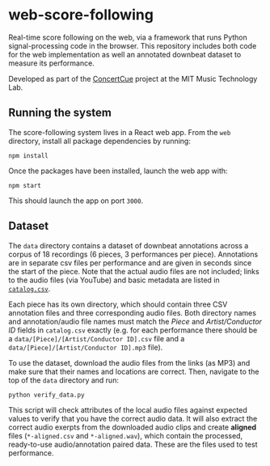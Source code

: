 # web-score-following
Real-time score following on the web, via a framework that runs Python signal-processing code in the browser. This repository includes both code for the web implementation as well an annotated downbeat dataset to measure its performance.

Developed as part of the [ConcertCue](https://concertcue.org/) project at the MIT Music Technology Lab.


## Running the system
The score-following system lives in a React web app. From the `web` directory, install all package dependencies by running:
```
npm install
```
Once the packages have been installed, launch the web app with:
```
npm start
```
This should launch the app on port `3000`.


## Dataset
The `data` directory contains a dataset of downbeat annotations across a corpus of 18 recordings (6 pieces, 3 performances per piece). Annotations are in separate csv files per performance and are given in seconds since the start of the piece. Note that the actual audio files are not included; links to the audio files (via YouTube) and basic metadata are listed in [`catalog.csv`](/data/catalog.csv).

Each piece has its own directory, which should contain three CSV annotation files and three corresponding audio files. Both directory names and annotation/audio file names must match the _Piece_ and _Artist/Conductor ID_ fields in `catalog.csv` exactly (e.g. for each performance there should be a `data/[Piece]/[Artist/Conductor ID].csv` file and a `data/[Piece]/[Artist/Conductor ID].mp3` file).

To use the dataset, download the audio files from the links (as MP3) and make sure that their names and locations are correct. Then, navigate to the top of the `data` directory and run:
```
python verify_data.py
```
This script will check attributes of the local audio files against expected values to verify that you have the correct audio data. It will also extract the correct audio exerpts from the downloaded audio clips and create **aligned** files (`*-aligned.csv` and `*-aligned.wav`), which contain the processed, ready-to-use audio/annotation paired data. These are the files used to test performance.
